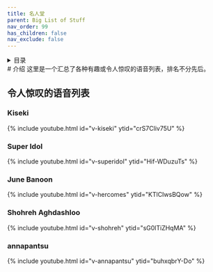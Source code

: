 ```yaml
---
title: 名人堂
parent: Big List of Stuff
nav_order: 99
has_children: false
nav_exclude: false
---
```

<details closed markdown="block">
  <summary>
    目录
  </summary>
{: .text-delta }
1. 目录
{:toc}
</details>
# 介绍
这里是一个汇总了各种有趣或令人惊叹的语音列表，排名不分先后。

## 令人惊叹的语音列表
### Kiseki
{% include youtube.html id="v-kiseki" ytid="crS7Cliv75U" %}
### Super Idol
{% include youtube.html id="v-superidol" ytid="Hif-WDuzuTs" %}
### June Banoon
{% include youtube.html id="v-hercomes" ytid="KTlCIwsBQow" %}
### Shohreh Aghdashloo
{% include youtube.html id="v-shohreh" ytid="sG0lTiZHqMA" %}
### annapantsu
{% include youtube.html id="v-annapantsu" ytid="buhxqbrY-Do" %}





<!--  -->
